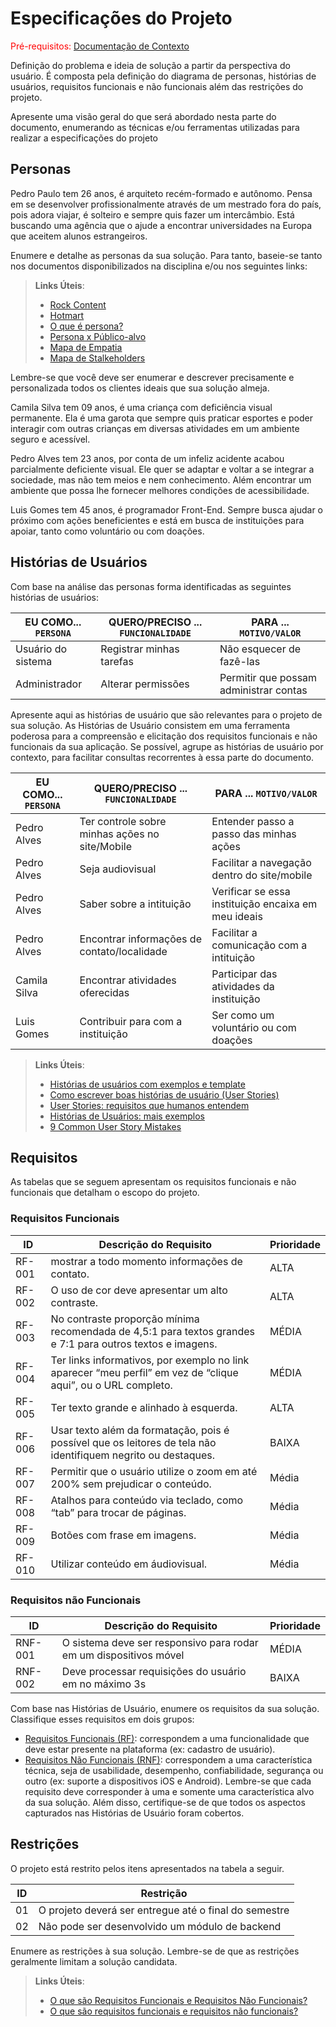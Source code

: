 # Especificações do Projeto

<span style="color:red">Pré-requisitos: <a href="1-Documentação de Contexto.md"> Documentação de Contexto</a></span>

Definição do problema e ideia de solução a partir da perspectiva do usuário. É composta pela definição do  diagrama de personas, histórias de usuários, requisitos funcionais e não funcionais além das restrições do projeto.

Apresente uma visão geral do que será abordado nesta parte do documento, enumerando as técnicas e/ou ferramentas utilizadas para realizar a especificações do projeto

## Personas

Pedro Paulo tem 26 anos, é arquiteto recém-formado e autônomo. Pensa em se desenvolver profissionalmente através de um mestrado fora do país, pois adora viajar, é solteiro e sempre quis fazer um intercâmbio. Está buscando uma agência que o ajude a encontrar universidades na Europa que aceitem alunos estrangeiros.

Enumere e detalhe as personas da sua solução. Para tanto, baseie-se tanto nos documentos disponibilizados na disciplina e/ou nos seguintes links:

> **Links Úteis**:
> - [Rock Content](https://rockcontent.com/blog/personas/)
> - [Hotmart](https://blog.hotmart.com/pt-br/como-criar-persona-negocio/)
> - [O que é persona?](https://resultadosdigitais.com.br/blog/persona-o-que-e/)
> - [Persona x Público-alvo](https://flammo.com.br/blog/persona-e-publico-alvo-qual-a-diferenca/)
> - [Mapa de Empatia](https://resultadosdigitais.com.br/blog/mapa-da-empatia/)
> - [Mapa de Stalkeholders](https://www.racecomunicacao.com.br/blog/como-fazer-o-mapeamento-de-stakeholders/)
>
Lembre-se que você deve ser enumerar e descrever precisamente e personalizada todos os clientes ideais que sua solução almeja.

Camila Silva tem 09 anos, é uma criança com deficiência visual permanente. Ela é uma garota que sempre quis praticar esportes e poder interagir com outras crianças em diversas atividades em um ambiente seguro e acessível.

Pedro Alves tem 23 anos, por conta de um infeliz acidente acabou parcialmente deficiente visual. Ele quer se adaptar e voltar a se integrar a sociedade, mas não tem meios e nem conhecimento. Além encontrar um ambiente que possa lhe fornecer melhores condições de acessibilidade.

Luis Gomes tem 45 anos, é programador Front-End. Sempre busca ajudar o próximo com ações beneficientes e está em busca de instituições para apoiar, tanto como voluntário ou com doações.

## Histórias de Usuários

Com base na análise das personas forma identificadas as seguintes histórias de usuários:

|EU COMO... `PERSONA`| QUERO/PRECISO ... `FUNCIONALIDADE` |PARA ... `MOTIVO/VALOR`                 |
|--------------------|------------------------------------|----------------------------------------|
|Usuário do sistema  | Registrar minhas tarefas           | Não esquecer de fazê-las               |
|Administrador       | Alterar permissões                 | Permitir que possam administrar contas |

Apresente aqui as histórias de usuário que são relevantes para o projeto de sua solução. As Histórias de Usuário consistem em uma ferramenta poderosa para a compreensão e elicitação dos requisitos funcionais e não funcionais da sua aplicação. Se possível, agrupe as histórias de usuário por contexto, para facilitar consultas recorrentes à essa parte do documento.

|EU COMO... `PERSONA`| QUERO/PRECISO ... `FUNCIONALIDADE`              | PARA ... `MOTIVO/VALOR`                             |
|--------------------|-------------------------------------------------|-----------------------------------------------------|
| Pedro Alves        | Ter controle sobre minhas ações no site/Mobile  | Entender passo a passo das minhas ações             |
| Pedro Alves        | Seja audiovisual                                | Facilitar a navegação dentro do site/mobile         |
| Pedro Alves        | Saber sobre a intituição                        | Verificar se essa instituição encaixa em meu ideais |
| Pedro Alves        | Encontrar informações de contato/localidade     | Facilitar a comunicação com a intituição            |
| Camila Silva       | Encontrar atividades oferecidas                 | Participar das atividades da instituição            |
| Luis Gomes         | Contribuir para com a instituição               | Ser como um voluntário ou com doações               |

> **Links Úteis**:
> - [Histórias de usuários com exemplos e template](https://www.atlassian.com/br/agile/project-management/user-stories)
> - [Como escrever boas histórias de usuário (User Stories)](https://medium.com/vertice/como-escrever-boas-users-stories-hist%C3%B3rias-de-usu%C3%A1rios-b29c75043fac)
> - [User Stories: requisitos que humanos entendem](https://www.luiztools.com.br/post/user-stories-descricao-de-requisitos-que-humanos-entendem/)
> - [Histórias de Usuários: mais exemplos](https://www.reqview.com/doc/user-stories-example.html)
> - [9 Common User Story Mistakes](https://airfocus.com/blog/user-story-mistakes/)

## Requisitos

As tabelas que se seguem apresentam os requisitos funcionais e não funcionais que detalham o escopo do projeto.

### Requisitos Funcionais

|ID    | Descrição do Requisito  | Prioridade |
|------|-----------------------------------------|----|
|RF-001| mostrar a todo momento informações de contato. | ALTA | 
|RF-002| O uso de cor deve apresentar um alto contraste.   | ALTA |
|RF-003|No contraste proporção mínima recomendada de 4,5:1 para textos grandes e 7:1 para outros textos e imagens.  | MÉDIA |
|RF-004| Ter links informativos, por exemplo no link aparecer “meu perfil” em vez de “clique aqui”, ou o URL completo.   | MÉDIA |
|RF-005| Ter texto grande e alinhado à esquerda.| ALTA | 
|RF-006| Usar texto além da formatação, pois é possível que os leitores de tela não identifiquem negrito ou destaques.   | BAIXA |
|RF-007| Permitir que o usuário utilize o zoom em até 200% sem prejudicar o conteúdo. | Média | 
|RF-008| Atalhos para conteúdo via teclado, como “tab” para trocar de páginas.  | Média |
|RF-009| Botões com frase em imagens. | Média | 
|RF-010| Utilizar conteúdo em áudiovisual.   | Média |

### Requisitos não Funcionais

|ID     | Descrição do Requisito  |Prioridade |
|-------|-------------------------|----|
|RNF-001| O sistema deve ser responsivo para rodar em um dispositivos móvel | MÉDIA | 
|RNF-002| Deve processar requisições do usuário em no máximo 3s |  BAIXA | 

Com base nas Histórias de Usuário, enumere os requisitos da sua solução. Classifique esses requisitos em dois grupos:

- [Requisitos Funcionais
 (RF)](https://pt.wikipedia.org/wiki/Requisito_funcional):
 correspondem a uma funcionalidade que deve estar presente na
  plataforma (ex: cadastro de usuário).
- [Requisitos Não Funcionais
  (RNF)](https://pt.wikipedia.org/wiki/Requisito_n%C3%A3o_funcional):
  correspondem a uma característica técnica, seja de usabilidade,
  desempenho, confiabilidade, segurança ou outro (ex: suporte a
  dispositivos iOS e Android).
Lembre-se que cada requisito deve corresponder à uma e somente uma
característica alvo da sua solução. Além disso, certifique-se de que
todos os aspectos capturados nas Histórias de Usuário foram cobertos.

## Restrições

O projeto está restrito pelos itens apresentados na tabela a seguir.

|ID| Restrição                                             |
|--|-------------------------------------------------------|
|01| O projeto deverá ser entregue até o final do semestre |
|02| Não pode ser desenvolvido um módulo de backend        |


Enumere as restrições à sua solução. Lembre-se de que as restrições geralmente limitam a solução candidata.

> **Links Úteis**:
> - [O que são Requisitos Funcionais e Requisitos Não Funcionais?](https://codificar.com.br/requisitos-funcionais-nao-funcionais/)
> - [O que são requisitos funcionais e requisitos não funcionais?](https://analisederequisitos.com.br/requisitos-funcionais-e-requisitos-nao-funcionais-o-que-sao/)
